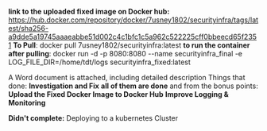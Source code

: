 **link to the uploaded fixed image on Docker hub:** https://hub.docker.com/repository/docker/7usney1802/securityinfra/tags/latest/sha256-a9dde5a19745aaaeabbe51d002c4c1bfc1c5a962c522225cff0bbeecd65f2351
**To Pull**: docker pull 7usney1802/securityinfra:latest
**to run the container after pulling**: docker run -d -p 8080:8080 --name securityinfra_final -e LOG_FILE_DIR=/home/tdt/logs securityinfra_fixed:latest

A Word document is attached, including detailed description
Things that done:
**Investigation and Fix** **all of them are done**
and from the bonus points:
**Upload the Fixed Docker Image to Docker Hub**
**Improve Logging & Monitoring**

**Didn't complete:** Deploying to a kubernetes Cluster 
